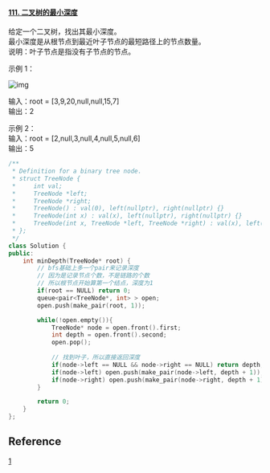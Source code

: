 #### [111. 二叉树的最小深度](https://leetcode-cn.com/problems/minimum-depth-of-binary-tree/)

给定一个二叉树，找出其最小深度。  
最小深度是从根节点到最近叶子节点的最短路径上的节点数量。  
说明：叶子节点是指没有子节点的节点。

示例 1：

![img](https://assets.leetcode.com/uploads/2020/10/12/ex_depth.jpg)

输入：root = [3,9,20,null,null,15,7]  
输出：2

示例 2：  
输入：root = [2,null,3,null,4,null,5,null,6]  
输出：5

~~~C++
/**
 * Definition for a binary tree node.
 * struct TreeNode {
 *     int val;
 *     TreeNode *left;
 *     TreeNode *right;
 *     TreeNode() : val(0), left(nullptr), right(nullptr) {}
 *     TreeNode(int x) : val(x), left(nullptr), right(nullptr) {}
 *     TreeNode(int x, TreeNode *left, TreeNode *right) : val(x), left(left), right(right) {}
 * };
 */
class Solution {
public:
    int minDepth(TreeNode* root) {
        // bfs基础上多一个pair来记录深度
        // 因为是记录节点个数，不是链路的个数
        // 所以根节点开始算第一个结点，深度为1
        if(root == NULL) return 0;
        queue<pair<TreeNode*, int> > open;
        open.push(make_pair(root, 1));

        while(!open.empty()){
            TreeNode* node = open.front().first;
            int depth = open.front().second;
            open.pop();
			
            // 找到叶子，所以直接返回深度
            if(node->left == NULL && node->right == NULL) return depth;
            if(node->left) open.push(make_pair(node->left, depth + 1));
            if(node->right) open.push(make_pair(node->right, depth + 1));
        }

        return 0;
    }
};
~~~

## Reference

[1](https://leetcode-cn.com/problems/minimum-depth-of-binary-tree/solution/er-cha-shu-de-zui-xiao-shen-du-by-leetcode-solutio/)